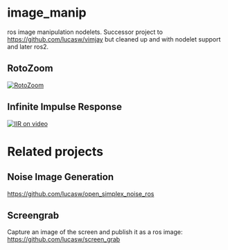 # image_manip

ros image manipulation nodelets.
Successor project to https://github.com/lucasw/vimjay but cleaned up and with nodelet support and later ros2.

## RotoZoom

[![RotoZoom](https://img.youtube.com/vi/2vLw7mZvy1M/0.jpg)](https://www.youtube.com/watch?v=2vLw7mZvy1M)

## Infinite Impulse Response

[![IIR on video](https://img.youtube.com/vi/zTzyNL8vQME/0.jpg)](https://www.youtube.com/watch?v=zTzyNL8vQME)

# Related projects

## Noise Image Generation

https://github.com/lucasw/open_simplex_noise_ros

## Screengrab

Capture an image of the screen and publish it as a ros image:
https://github.com/lucasw/screen_grab
